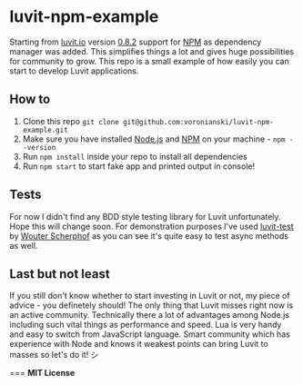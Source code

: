 # luvit-npm-example

Starting from [luvit.io](http://luvit.io/) version [0.8.2](https://github.com/luvit/luvit/blob/master/ChangeLog#L31) support for [NPM](https://www.npmjs.org/) as dependency manager was added. This simplifies things a lot and gives huge possibilities for community to grow. This repo is a small example of how easily you can start to develop Luvit applications.

## How to

1. Clone this repo ``git clone git@github.com:voronianski/luvit-npm-example.git``
2. Make sure you have installed [Node.js](http://nodejs.org/) and [NPM](https://www.npmjs.org/) on your machine - ``npm --version``
3. Run ``npm install`` inside your repo to install all dependencies
4. Run ``npm start`` to start fake app and printed output in console!

## Tests

For now I didn't find any BDD style testing library for Luvit unfortunately. Hope this will change soon. For demonstration purposes I've used [luvit-test](https://github.com/wscherphof/luvit-test) by [Wouter Scherphof](https://github.com/wscherphof) as you can see it's quite easy to test async methods as well.

## Last but not least

If you still don't know whether to start investing in Luvit or not, my piece of advice - you definetely should! The only thing that Luvit misses right now is an active community. Technically there a lot of advantages among Node.js including such vital things as performance and speed. Lua is very handy and easy to switch from JavaScript language. Smart community which has experience with Node and knows it weakest points can bring Luvit to masses so let's do it! シ

===
**MIT License**
